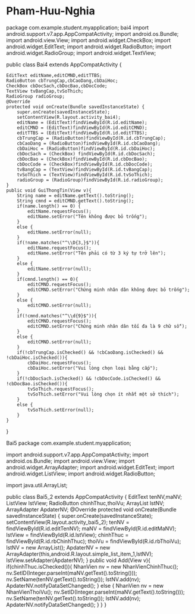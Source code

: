 # Pham-Huu-Nghia
package com.example.student.myapplication;
bai4
import android.support.v7.app.AppCompatActivity;
import android.os.Bundle;
import android.view.View;
import android.widget.CheckBox;
import android.widget.EditText;
import android.widget.RadioButton;
import android.widget.RadioGroup;
import android.widget.TextView;

public class Bai4 extends AppCompatActivity {

    EditText editName,editCMND,editTTBS;
    RadioButton cbTrungCap,cbCaoDang,cbDaiHoc;
    CheckBox cbDocSach,cbDocBao,cbDocCode;
    TextView tvBangCap,tvSoThich;
    RadioGroup radioGroup;
    @Override
    protected void onCreate(Bundle savedInstanceState) {
        super.onCreate(savedInstanceState);
        setContentView(R.layout.activity_bai4);
        editName = (EditText)findViewById(R.id.editName);
        editCMND = (EditText)findViewById(R.id.editCMND);
        editTTBS = (EditText)findViewById(R.id.editTTBS);
        cbTrungCap = (RadioButton)findViewById(R.id.cbTrungCap);
        cbCaoDang = (RadioButton)findViewById(R.id.cbCaoDang);
        cbDaiHoc = (RadioButton)findViewById(R.id.cbDaiHoc);
        cbDocSach = (CheckBox) findViewById(R.id.cbDocSach);
        cbDocBao = (CheckBox)findViewById(R.id.cbDocBao);
        cbDocCode = (CheckBox)findViewById(R.id.cbDocCode);
        tvBangCap = (TextView)findViewById(R.id.tvBangCap);
        tvSoThich = (TextView)findViewById(R.id.tvSoThich);
        radioGroup = (RadioGroup)findViewById(R.id.radioGroup);
    }
    public void GuiThongTin(View v){
        String name = editName.getText().toString();
        String cmnd = editCMND.getText().toString();
        if(name.length() == 0) {
            editName.requestFocus();
            editName.setError("Tên không được bỏ trống");
        }
        else {
            editName.setError(null);
        }
        if(!name.matches("^\\D{3,}$")){
            editName.requestFocus();
            editName.setError("Tên phải có từ 3 ký tự trở lên");
        }
        else {
            editName.setError(null);
        }
        if(cmnd.length() == 0){
            editCMND.requestFocus();
            editCMND.setError("Chứng minh nhân dân không được bỏ trống");
        }
        else {
            editCMND.setError(null);
        }
        if(!cmnd.matches("^\\d{9}$")){
            editCMND.requestFocus();
            editCMND.setError("Chứng minh nhân dân tối đa là 9 chữ số");
        }
        else {
            editCMND.setError(null);
        }
        if(!cbTrungCap.isChecked() && !cbCaoDang.isChecked() && !cbDaiHoc.isChecked()){
            cbDaiHoc.requestFocus();
            cbDaiHoc.setError("Vui lòng chọn loại bằng cấp");
        }
        if(!cbDocSach.isChecked() && !cbDocCode.isChecked() && !cbDocBao.isChecked()){
            tvSoThich.requestFocus();
            tvSoThich.setError("Vui lòng chọn ít nhất một sở thích");
        }
        else {
            tvSoThich.setError(null);
        }
    }
}

Bai5
package com.example.student.myapplication;

import android.support.v7.app.AppCompatActivity;
import android.os.Bundle;
import android.view.View;
import android.widget.ArrayAdapter;
import android.widget.EditText;
import android.widget.ListView;
import android.widget.RadioButton;

import java.util.ArrayList;

public class Bai5_2 extends AppCompatActivity {
    EditText tenNV,maNV;
    ListView lstView;
    RadioButton chinhThuc,thoiVu;
    ArrayList<NhanVien> lstNV;
    ArrayAdapter<NhanVien> ApdaterNV;
    @Override
    protected void onCreate(Bundle savedInstanceState) {
        super.onCreate(savedInstanceState);
        setContentView(R.layout.activity_bai5_2);
        tenNV = findViewById(R.id.editTenNV);
        maNV = findViewById(R.id.editMaNV);
        lstView = findViewById(R.id.lstView);
        chinhThuc = findViewById(R.id.rbChinhThuc);
        thoiVu = findViewById(R.id.rbThoiVu);
        lstNV = new ArrayList<NhanVien>();
        ApdaterNV = new ArrayAdapter<NhanVien>(this,android.R.layout.simple_list_item_1,lstNV);
        lstView.setAdapter(ApdaterNV);
    }
    public void Add(View v){
        if(chinhThuc.isChecked()){
            NhanVien nv = new NhanVienChinhThuc();
            nv.SetID(Integer.parseInt(maNV.getText().toString()));
            nv.SetName(tenNV.getText().toString());
            lstNV.add(nv);
            ApdaterNV.notifyDataSetChanged();
        }
        else {
            NhanVien nv = new NhanVienThoiVu();
            nv.SetID(Integer.parseInt(maNV.getText().toString()));
            nv.SetName(tenNV.getText().toString());
            lstNV.add(nv);
            ApdaterNV.notifyDataSetChanged();
        }
    }
}
